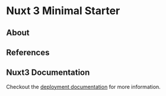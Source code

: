 # Nuxt 3 Minimal Starter

## About


## References

## Nuxt3 Documentation

Checkout the [deployment documentation](https://v3.nuxtjs.org/guide/deploy/presets) for more information.
